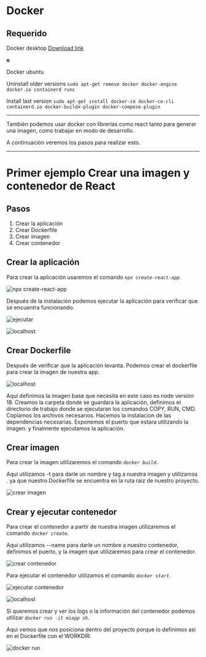 # Docker 

## Requerido

Docker desktop [Download link](https://docs.docker.com/get-docker/)

**o**

Docker ubuntu

Uninstall older versions  `sudo apt-get remove docker docker-engine docker.io containerd runc`

Install last version `sudo apt-get install docker-ce docker-ce-cli containerd.io docker-buildx-plugin docker-compose-plugin`

---

También podemos usar docker con librerías como react tanto para generar una imagen, como trabajar en modo de desarrollo.

A continuación veremos los pasos para realizar esto.

---

# Primer ejemplo Crear una imagen y contenedor de React

## Pasos
1. Crear la aplicación
2. Crear Dockerfile
3. Crear imagen
4. Crear contenedor

## Crear la aplicación

Para crear la aplicación usaremos el comando _`npx create-react-app`_.

![npx create-react-app]()

Después de la instalación podemos ejecutar la aplicación para verificar que se encuentra funcionando.

![ejecutar]()

![localhost]()

## Crear Dockerfile

Después de verificar que la aplicación levanta. Podemos crear el dockerfile para crear la imagen de nuestra app.

![localhost]()

Aquí definimos la imagen base que necesita en este caso es node versión 18. Creamos la carpeta donde se guardara la aplicación, definimos el directorio de trabajo donde se ejecutaran los comandos COPY, RUN, CMD. Copiamos los archivos necesarios. Hacemos la instalacion de las dependencias necesarias. Exponemos el puerto que estara utilizando la imagen. y finalmente ejecutamos la aplicación.

## Crear imagen

Para crear la imagen utilizaremos el comando _`docker build`_.

Aquí utilizamos -t para darle un nombre y tag a nuestra imagen y utilizamos . ya que nuestro Dockerfile se encuentra en la ruta raiz de nuestro proyecto.

![crear imagen]()

## Crear y ejecutar contenedor

Para crear el contenedor a partir de nuestra imagen utilizaremos el comando _`docker create`_.

Aquí utilizamos --name para darle un nombre a nuestro contenedor, definimos el puerto, y la imagen que utilizaremos para crear el contenedor.

![crear contenedor]()

Para ejecutar el contenedor utilizamos el comando _`docker start`_.

![ejecutar contenedor]()

![localhost]()

Si queremos crear y ver los logs o la información del contenedor podemos utilizar _`docker run -it miapp sh`_.

Aqui vemos que nos posiciona dentro del proyecto porque lo definimos asi en el Dockerfile con el WORKDIR.

![docker run]()